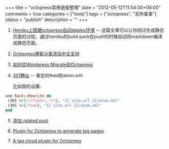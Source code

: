 +++
title = "octopress常用链接整理"
date = "2012-05-12T11:54:00+08:00"
comments = true
categories = ["tools"]
tags = ["octopress", "无所事事"]
status = "publish"
description = ""
+++


1. [Heroku上搭建octopress自动deploy环境](http://jasongarber.com/blog/2012/01/10/deploying-octopress-to-heroku-with-a-custom-buildpack) -- 这篇文章可以让你绕过生成静态页面的过程，通过heroku的build pack在push的时候自动将markdown编译成静态页面。

2. [Octopress博客分类添加中文支持](http://geron.heroku.com/blog/2012/03/octo-cate-cn-spo/)

3. [如何從Wordpress Migrate到Octopress](http://blog.xdite.net/posts/2011/10/09/how-to-migrate-blog-from-wordpress-to-octopress/)

4. [301轉址](http://blog.xdite.net/posts/2011/10/09/how-to-migrate-blog-from-wordpress-to-octopress/) -- 重定向feed到atom.xml

    比如我的设置:

    <!--more-->

```ruby
use Rack::Rewrite do
 r301 %r{/\?feed=(.*)?}, "{{ site.url }}/atom.xml"
 r301 %r{/feed}, "{{ site.url }}/atom.xml"
end
```

5. [添加 related post](http://imwuyu.me/blog/configuring-octopress.html/)

6. [Plugin for Octopress to generate tag pages](https://github.com/robbyedwards/octopress-tag-pages)

7. [A tag cloud plugin for Octopress](https://github.com/robbyedwards/octopress-tag-cloud)

